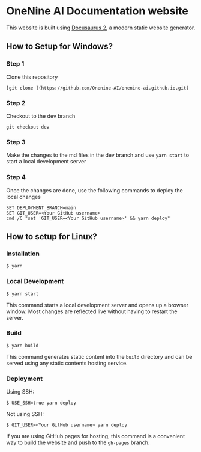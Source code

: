 # OneNine AI Documentation website
This website is built using [Docusaurus 2](https://docusaurus.io/), a modern static website generator.

## How to Setup for Windows?

### Step 1
Clone this repository  
```
[git clone ](https://github.com/Onenine-AI/onenine-ai.github.io.git)
```

### Step 2
Checkout to the dev branch
```
git checkout dev
```

### Step 3
Make the changes to the md files in the dev branch and use ```yarn start``` to start a local development server

### Step 4
Once the changes are done, use the following commands to deploy the local changes
```
SET DEPLOYMENT_BRANCH=main
SET GIT_USER=<Your GitHub username>
cmd /C "set 'GIT_USER=<Your GitHub username>' && yarn deploy"
```


## How to setup for Linux?

### Installation

```
$ yarn
```

### Local Development

```
$ yarn start
```

This command starts a local development server and opens up a browser window. Most changes are reflected live without having to restart the server.

### Build

```
$ yarn build
```

This command generates static content into the `build` directory and can be served using any static contents hosting service.

### Deployment

Using SSH:

```
$ USE_SSH=true yarn deploy
```

Not using SSH:

```
$ GIT_USER=<Your GitHub username> yarn deploy
```

If you are using GitHub pages for hosting, this command is a convenient way to build the website and push to the `gh-pages` branch.
